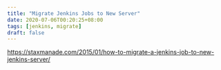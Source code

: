 ```yaml
---
title: "Migrate Jenkins Jobs to New Server"
date: 2020-07-06T00:20:25+08:00
tags: [jenkins, migrate]
draft: false
---
```


https://staxmanade.com/2015/01/how-to-migrate-a-jenkins-job-to-new-jenkins-server/
